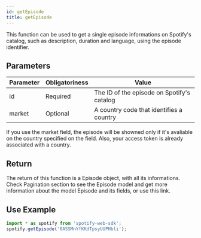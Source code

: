 ```yaml
---
id: getEpisode
title: getEpisode
---
```


This function can be used to get a single episode informations on Spotify's catalog, such as description, duration and language, using the episode identifier.

## Parameters

Parameter  | Obligatoriness | Value
---------- |----------------|-------
id         | Required       | The ID of the episode on Spotify's catalog
market     | Optional       | A country code that identifies a country

If you use the market field, the episode will be showned only if it's avaliable on the country specified on the field.   Also, your access token is already associated with a country.

## Return

The return of this function is a Episode object, with all its informations.  
Check Pagination section to see the Episode model and get more information about the model Episode and its fields, or use this link. 

## Use Example

```javascript
import * as spotify from 'spotify-web-sdk';
spotify.getEpisode('0ASSMnYfKKdTpsyUUPHbli');
```